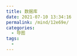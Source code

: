 ```yaml
---
title: 数据库
date: 2021-07-10 13:34:16
permalink: /mind/12e69e/
categories:
  - 导图
tags:
  - 
---
```

